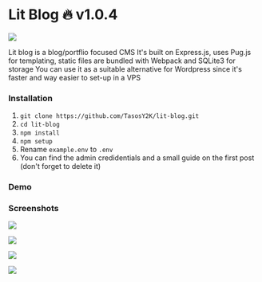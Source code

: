 # Lit Blog 🔥 v1.0.4

[![](https://i.imgur.com/dgMSn0r.png)](https://i.imgur.com/dgMSn0r.png)

Lit blog is a blog/portflio focused CMS
It's built on Express.js, uses Pug.js for templating, static files are bundled with Webpack and SQLite3 for storage
You can use it as a suitable alternative for Wordpress since it's faster and way easier to set-up in a VPS

### Installation

1. `git clone https://github.com/TasosY2K/lit-blog.git`
2. `cd lit-blog`
3. `npm install`
4. `npm setup`
5. Rename `example.env` to `.env`
6. You can find the admin credidentials and a small guide on the first post (don't forget to delete it)

### Demo

### Screenshots

![](https://images-ext-2.discordapp.net/external/7-4zD9_Cc9K4eWVHcJng9ijKKaoQv7hPGnxrimK3mY0/https/i.imgur.com/T73NOyI.png?width=934&height=473)

![](https://images-ext-2.discordapp.net/external/cFrA0ptJMCHkjBU0HQOUnLxRbPSuYM-VVjHLzi2hi7Y/https/i.imgur.com/9s5DWBk.png?width=934&height=473)

![](https://images-ext-1.discordapp.net/external/EtH5LPB5_gp31Bi3yZJabTbZdM9Vzmy_uX-SlomfZW4/https/i.imgur.com/F4Tgz56.png?width=934&height=473)

![](https://images-ext-2.discordapp.net/external/CUlxA8pdQtycjinRz-5LW_6dovg2jvwamRJBjutDPWk/https/i.imgur.com/l3ZYFFG.png?width=934&height=473)
